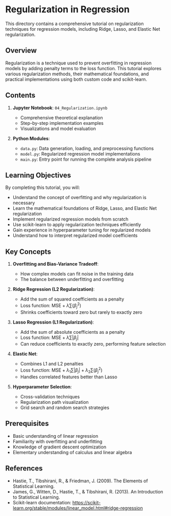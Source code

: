 # Regularization in Regression

This directory contains a comprehensive tutorial on regularization techniques for regression models, including Ridge, Lasso, and Elastic Net regularization.

## Overview

Regularization is a technique used to prevent overfitting in regression models by adding penalty terms to the loss function. This tutorial explores various regularization methods, their mathematical foundations, and practical implementations using both custom code and scikit-learn.

## Contents

1. **Jupyter Notebook**: `04_Regularization.ipynb`
   - Comprehensive theoretical explanation
   - Step-by-step implementation examples
   - Visualizations and model evaluation

2. **Python Modules**:
   - `data.py`: Data generation, loading, and preprocessing functions
   - `model.py`: Regularized regression model implementations
   - `main.py`: Entry point for running the complete analysis pipeline

## Learning Objectives

By completing this tutorial, you will:
- Understand the concept of overfitting and why regularization is necessary
- Learn the mathematical foundations of Ridge, Lasso, and Elastic Net regularization
- Implement regularized regression models from scratch
- Use scikit-learn to apply regularization techniques efficiently
- Gain experience in hyperparameter tuning for regularized models
- Understand how to interpret regularized model coefficients

## Key Concepts

1. **Overfitting and Bias-Variance Tradeoff**:
   - How complex models can fit noise in the training data
   - The balance between underfitting and overfitting

2. **Ridge Regression (L2 Regularization)**:
   - Add the sum of squared coefficients as a penalty
   - Loss function: $\text{MSE} + \lambda \sum (\beta_j^2)$
   - Shrinks coefficients toward zero but rarely to exactly zero

3. **Lasso Regression (L1 Regularization)**:
   - Add the sum of absolute coefficients as a penalty
   - Loss function: $\text{MSE} + \lambda \sum |\beta_j|$
   - Can reduce coefficients to exactly zero, performing feature selection

4. **Elastic Net**:
   - Combines L1 and L2 penalties
   - Loss function: $\text{MSE} + \lambda_1 \sum |\beta_j| + \lambda_2 \sum (\beta_j^2)$
   - Handles correlated features better than Lasso

5. **Hyperparameter Selection**:
   - Cross-validation techniques
   - Regularization path visualization
   - Grid search and random search strategies

## Prerequisites

- Basic understanding of linear regression
- Familiarity with overfitting and underfitting
- Knowledge of gradient descent optimization
- Elementary understanding of calculus and linear algebra

## References

- Hastie, T., Tibshirani, R., & Friedman, J. (2009). The Elements of Statistical Learning.
- James, G., Witten, D., Hastie, T., & Tibshirani, R. (2013). An Introduction to Statistical Learning.
- Scikit-learn documentation: https://scikit-learn.org/stable/modules/linear_model.html#ridge-regression
